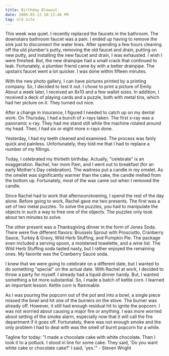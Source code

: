 ```yaml
---
title: Birthday Blowout
date: 2006-05-13 10:12:46 PM
tag: old site
---
```


This week was quiet. I recently replaced the faucets in the bathroom. The downstairs bathroom faucet was a pain. I ended up having to remove the sink just to disconnect the water lines. After spending a few hours cleaning off the old plumber's putty, removing the old faucet and drain, putting on new putty, and installing the new faucet and drain, I was exhausted. I wish I were finished. But, the new drainpipe had a small crack that continued to leak. Fortunately, a plumber friend came by with a better drainpipe. The upstairs faucet went a lot quicker. I was done within fifteen minutes.

With the new photo gallery, I can have pictures printed by a printing company. So, I decided to test it out. I chose to print a picture of Emily. About a week later, I received an 8x10 and a few wallet sizes. In addition, I received a deck of playing cards and a puzzle, both with metal tins, which had her picture on it. They turned out nice.

After a change in insurance, I figured I needed to catch up on my dental work. On Thursday, I had a bunch of x-rays taken. The first x-ray was a panoramic x-ray. They had me stand still while the machine rotated around my head. Then, I had six or eight more x-rays done.

Yesterday, I had my teeth cleaned and examined. The process was fairly quick and painless. Unfortunately, they told me that I had to replace a number of my fillings.

Today, I celebrated my thirtieth birthday. Actually, "celebrate" is an exaggeration. Rachel, her mom Pam, and I went out to breakfast (for an early Mother's Day celebration). The waitress put a candle in my omelet. As the omelet was significantly warmer than the cake, the candle melted from the bottom up. Fortunately, most of the wax came out when I removed the candle.

Since Rachel had to work that afternoon/evening, I spend the rest of the day alone. Before going to work, Rachel gave me two presents. The first was a set of two metal puzzles. To solve the puzzles, you had to manipulate the objects in such a way to free one of the objects. The puzzles only took about ten minutes to solve.

The other present was a Thanksgiving dinner in the form of Jones Soda. There were five different flavors: Brussels Sprout with Prosciutto, Cranberry Sauce, Turkey & Gravy, Wild Herb Stuffing, and Pumpkin Pie. The package even included a serving spoon, a moistened towelette, and a wine list. The Wild Herb Stuffing soda tasted nasty, but I rather enjoyed the remaining ones. My favorite was the Cranberry Sauce soda.

I knew that we were going to celebrate on a different date, but I wanted to do something "special" on the actual date. With Rachel at work, I decided to throw a party for myself. I already had a liquid dinner handy. But, I wanted something a bit more substantial. So, I made a batch of kettle corn. I learned an important lesson: Kettle corn is flammable.

As I was pouring the popcorn out of the pot and into a bowl, a single piece missed the bowl and hit one of the burners on the stove. The burner was already off. However, it still had enough residual hit to ignite the popcorn. I was not worried about causing a major fire or anything. I was more worried about setting of the smoke alarm, especially now that it will call the fire department if it goes off. Fortunately, there was not enough smoke and the only problem I had to deal with was the smell of burnt popcorn for a while.

Tagline for today: "I made a chocolate cake with white chocolate. Then I took it to a potluck. I stood in line for some cake. They said, 'Do you want white cake or chocolate cake?' I said, 'yes.'" - Steven Wright
